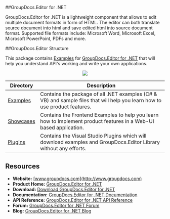 ##GroupDocs.Editor for .NET

GroupDocs.Editor for .NET is a lightweight component that allows to edit multiple document formats in form of HTML. The editor can both translate source document into html and save edited html into source document format. Supported file formats include: Microsoft Word, Microsoft Excel, Microsoft PowerPoint, PDFs and more.

##GroupDocs.Editor Structure


This package contains [Examples](https://github.com/groupdocsEditor/GroupDocs_Editor_NET/tree/master/Examples) for [GroupDocs.Editor for .NET](#) that will help you understand API's working and write your own applications.

<p align="center">

  <a title="Download complete GroupDocs.Editor for .NET source code" href="https://github.com/groupdocsEditor/GroupDocs_Editor_NET/archive/master.zip">
	<img src="https://raw.github.com/AsposeExamples/java-examples-dashboard/master/images/downloadZip-Button-Large.png" />
  </a>
</p>

Directory | Description
--------- | -----------
[Examples](https://github.com/groupdocsEditor/GroupDocs_Editor_NET/tree/master/Examples)  | Contains the package of all .NET examples (C# & VB) and sample files that will help you learn how to use product features.
[Showcases](https://github.com/groupdocs-Editor/GroupDocs.Editor-for-.NET/tree/master/Showcases)  | Contains the Frontend Examples to help you learn how to Implement product features in a Web-UI based application.
[Plugins](https://github.com/groupdocs-Editor/GroupDocs.Editor-for-.NET/tree/master/Plugins)  | Contains the Visual Studio Plugins which will download examples and GroupDocs.Editor Library without any efforts.

## Resources

+ **Website:** [www.groupdocs.com](http://www.groupdocs.com)
+ **Product Home:** [GroupDocs.Editor for .NET](https://www.groupdocs.com/products/Editor/net)
+ **Download:** [Download GroupDocs.Editor for .NET](https://downloads.groupdocs.com/Editor/net)
+ **Documentation:** [GroupDocs.Editor for .NET Documentation](s)
+ **API Reference:** [GroupDocs.Editor for .NET API Reference](https://apireference.groupdocs.com/net/Editor)
+ **Forum:** [GroupDocs.Editor for .NET Forum](#)
+ **Blog:** [GroupDocs.Editor for .NET Blog](#)


